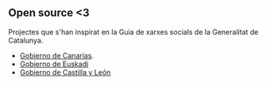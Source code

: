Open source <3
---

Projectes que s'han inspirat en la Guia de xarxes socials de la Generalitat de Catalunya.

- [Gobierno de Canarias](http://www.gobcan.es/identidadgrafica/manual_identidad_grafica/manual_desglosado/redes_sociales_guia_estilo.pdf).
- [Gobierno de Euskadi](http://bideoak2.euskadi.net/redesyblogs/guia_usos_y_estilos_en_rrss_del_ejgv/guia_de_usos_y_estilo_en_las_redes_sociales_del_gobierno_vasco_v2.pdf)
- [Gobierno de Castilla y León](http://www.gobiernoabierto.jcyl.es/web/jcyl/binarios/504/92/guia%20RRSS%202015%20INTERACTIVO.pdf?blobheader=application%2Fpdf%3Bcharset%3DUTF-8&blobheadername1=Cache-Control&blobheadername2=Expires&blobheadername3=Site&blobheadervalue1=no-store%2Cno-cache%2Cmust-revalidate&blobheadervalue2=0&blobheadervalue3=JCYL_Gobierno&blobnocache=true)


